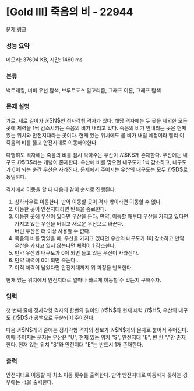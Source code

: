 # [Gold III] 죽음의 비 - 22944 

[문제 링크](https://www.acmicpc.net/problem/22944) 

### 성능 요약

메모리: 37604 KB, 시간: 1460 ms

### 분류

백트래킹, 너비 우선 탐색, 브루트포스 알고리즘, 그래프 이론, 그래프 탐색

### 문제 설명

<p>가로, 세로 길이가 <mjx-container class="MathJax" jax="CHTML" style="font-size: 109%; position: relative;"><mjx-math class="MJX-TEX" aria-hidden="true"><mjx-mi class="mjx-i"><mjx-c class="mjx-c1D441 TEX-I"></mjx-c></mjx-mi></mjx-math><mjx-assistive-mml unselectable="on" display="inline"><math xmlns="http://www.w3.org/1998/Math/MathML"><mi>N</mi></math></mjx-assistive-mml><span aria-hidden="true" class="no-mathjax mjx-copytext">$N$</span></mjx-container>인 정사각형 격자가 있다. 해당 격자에는 두 곳을 제외한 모든 곳에 체력을 1씩 감소시키는 죽음의 비가 내리고 있다. 죽음의 비가 안내리는 곳은 현재 있는 위치와 안전지대라는 곳이다. 현재 있는 위치에도 곧 비가 내릴 예정이라 빨리 이 죽음의 비를 뚫고 안전지대로 이동해야한다.</p>

<p>다행히도 격자에는 죽음의 비를 잠시 막아주는 우산이 <mjx-container class="MathJax" jax="CHTML" style="font-size: 109%; position: relative;"><mjx-math class="MJX-TEX" aria-hidden="true"><mjx-mi class="mjx-i"><mjx-c class="mjx-c1D43E TEX-I"></mjx-c></mjx-mi></mjx-math><mjx-assistive-mml unselectable="on" display="inline"><math xmlns="http://www.w3.org/1998/Math/MathML"><mi>K</mi></math></mjx-assistive-mml><span aria-hidden="true" class="no-mathjax mjx-copytext">$K$</span></mjx-container>개 존재한다. 우산에는 내구도 <mjx-container class="MathJax" jax="CHTML" style="font-size: 109%; position: relative;"><mjx-math class="MJX-TEX" aria-hidden="true"><mjx-mi class="mjx-i"><mjx-c class="mjx-c1D437 TEX-I"></mjx-c></mjx-mi></mjx-math><mjx-assistive-mml unselectable="on" display="inline"><math xmlns="http://www.w3.org/1998/Math/MathML"><mi>D</mi></math></mjx-assistive-mml><span aria-hidden="true" class="no-mathjax mjx-copytext">$D$</span></mjx-container>라는 개념이 존재한다. 우산에 비를 맞으면 내구도가 1씩 감소하고, 내구도가 0이 되는 순간 우산은 사라진다. 문제에서 주어지는 우산의 내구도는 모두 <mjx-container class="MathJax" jax="CHTML" style="font-size: 109%; position: relative;"><mjx-math class="MJX-TEX" aria-hidden="true"><mjx-mi class="mjx-i"><mjx-c class="mjx-c1D437 TEX-I"></mjx-c></mjx-mi></mjx-math><mjx-assistive-mml unselectable="on" display="inline"><math xmlns="http://www.w3.org/1998/Math/MathML"><mi>D</mi></math></mjx-assistive-mml><span aria-hidden="true" class="no-mathjax mjx-copytext">$D$</span></mjx-container>로 동일하다.</p>

<p>격자에서 이동을 할 때 다음과 같이 순서로 진행된다.</p>

<ol>
	<li>상하좌우로 이동한다. 만약 이동할 곳이 격자 밖이라면 이동할 수 없다. </li>
	<li>이동한 곳이 안전지대라면 반복을 종료한다.</li>
	<li>이동한 곳에 우산이 있다면 우산을 든다. 만약, 이동할 때부터 우산을 가지고 있다면 가지고 있는 우산을 버리고 새로운 우산으로 바꾼다.<br>
	버린 우산은 더 이상 사용할 수 없다.</li>
	<li>죽음의 비를 맞았을 때, 우산을 가지고 있다면 우산의 내구도가 1이 감소하고 만약 우산을 가지고 있지 않는다면 체력이 1 감소한다.</li>
	<li>만약 우산의 내구도가 0이 되면 들고 있는 우산이 사라진다.</li>
	<li>만약 체력이 0이 되면 죽는다...</li>
	<li>아직 체력이 남았다면 안전지대까지 위 과정을 반복한다.</li>
</ol>

<p>현재 있는 위치에서 안전지대로 얼마나 빠르게 이동할 수 있는지 구해주자.</p>

### 입력 

 <p>첫 번째 줄에 정사각형 격자의 한변의 길이인 <mjx-container class="MathJax" jax="CHTML" style="font-size: 109%; position: relative;"><mjx-math class="MJX-TEX" aria-hidden="true"><mjx-mi class="mjx-i"><mjx-c class="mjx-c1D441 TEX-I"></mjx-c></mjx-mi></mjx-math><mjx-assistive-mml unselectable="on" display="inline"><math xmlns="http://www.w3.org/1998/Math/MathML"><mi>N</mi></math></mjx-assistive-mml><span aria-hidden="true" class="no-mathjax mjx-copytext">$N$</span></mjx-container>와 현재 체력 <mjx-container class="MathJax" jax="CHTML" style="font-size: 109%; position: relative;"><mjx-math class="MJX-TEX" aria-hidden="true"><mjx-mi class="mjx-i"><mjx-c class="mjx-c1D43B TEX-I"></mjx-c></mjx-mi></mjx-math><mjx-assistive-mml unselectable="on" display="inline"><math xmlns="http://www.w3.org/1998/Math/MathML"><mi>H</mi></math></mjx-assistive-mml><span aria-hidden="true" class="no-mathjax mjx-copytext">$H$</span></mjx-container>, 우산의 내구도 <mjx-container class="MathJax" jax="CHTML" style="font-size: 109%; position: relative;"><mjx-math class="MJX-TEX" aria-hidden="true"><mjx-mi class="mjx-i"><mjx-c class="mjx-c1D437 TEX-I"></mjx-c></mjx-mi></mjx-math><mjx-assistive-mml unselectable="on" display="inline"><math xmlns="http://www.w3.org/1998/Math/MathML"><mi>D</mi></math></mjx-assistive-mml><span aria-hidden="true" class="no-mathjax mjx-copytext">$D$</span></mjx-container>가 공백으로 구분되어 주어진다.</p>

<p>다음 <mjx-container class="MathJax" jax="CHTML" style="font-size: 109%; position: relative;"><mjx-math class="MJX-TEX" aria-hidden="true"><mjx-mi class="mjx-i"><mjx-c class="mjx-c1D441 TEX-I"></mjx-c></mjx-mi></mjx-math><mjx-assistive-mml unselectable="on" display="inline"><math xmlns="http://www.w3.org/1998/Math/MathML"><mi>N</mi></math></mjx-assistive-mml><span aria-hidden="true" class="no-mathjax mjx-copytext">$N$</span></mjx-container>개의 줄에는 정사각형 격자의 정보가 <mjx-container class="MathJax" jax="CHTML" style="font-size: 109%; position: relative;"><mjx-math class="MJX-TEX" aria-hidden="true"><mjx-mi class="mjx-i"><mjx-c class="mjx-c1D441 TEX-I"></mjx-c></mjx-mi></mjx-math><mjx-assistive-mml unselectable="on" display="inline"><math xmlns="http://www.w3.org/1998/Math/MathML"><mi>N</mi></math></mjx-assistive-mml><span aria-hidden="true" class="no-mathjax mjx-copytext">$N$</span></mjx-container>개의 문자로 붙어서 주어진다. 이때 주어지는 문자는 우산은 "U", 현재 있는 위치 "S", 안전지대 "E", 빈 칸 "."만 존재한다. 현재 있는 위치 "S"와 안전지대 "E"는 반드시 1개 존재한다.</p>

### 출력 

 <p>안전지대로 이동할 때 최소 이동 횟수를 출력한다. 만약 안전지대로 이동하지 못하는 경우에는 <code>-1</code>을 출력한다.</p>


